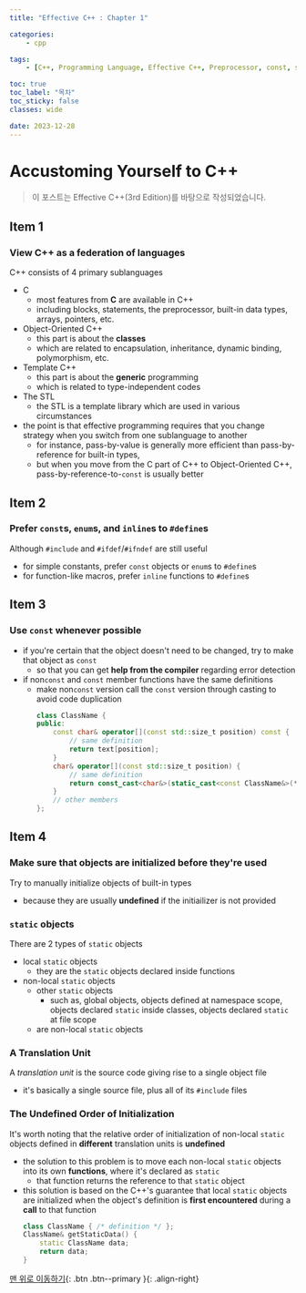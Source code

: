 ```yaml
---
title: "Effective C++ : Chapter 1"

categories:
    - cpp

tags:
    - [C++, Programming Language, Effective C++, Preprocessor, const, static, Initialization]

toc: true
toc_label: "목차"
toc_sticky: false
classes: wide

date: 2023-12-28
---
```


# Accustoming Yourself to C++

> 이 포스트는 Effective C++(3rd Edition)를 바탕으로 작성되었습니다.

## Item 1

### View C++ as a federation of languages
C++ consists of 4 primary sublanguages
- C
    * most features from **C** are available in C++
    * including blocks, statements, the preprocessor, built-in data types, arrays, pointers, etc.
- Object-Oriented C++
    * this part is about the **classes**
    * which are related to encapsulation, inheritance, dynamic binding, polymorphism, etc.
- Template C++
    * this part is about the **generic** programming
    * which is related to type-independent codes
- The STL
    * the STL is a template library which are used in various circumstances
- the point is that effective programming requires that you change strategy when you switch from one sublanguage to another
    * for instance, pass-by-value is generally more efficient than pass-by-reference for built-in types, 
    * but when you move from the C part of C++ to Object-Oriented C++, pass-by-reference-to-`const` is usually better


## Item 2

### Prefer `const`s, `enum`s, and `inline`s to `#define`s
Although `#include` and `#ifdef`/`#ifndef` are still useful
- for simple constants, prefer `const` objects or `enum`s to `#define`s
- for function-like macros, prefer `inline` functions to `#define`s


## Item 3

### Use `const` whenever possible
- if you're certain that the object doesn't need to be changed, try to make that object as `const`
    * so that you can get **help from the compiler** regarding error detection
- if non`const` and `const` member functions have the same definitions
    * make non`const` version call the `const` version through casting to avoid code duplication
        ```c++
        class ClassName {
        public:
            const char& operator[](const std::size_t position) const {
                // same definition
                return text[position];
            }
            char& operator[](const std::size_t position) {
                // same definition
                return const_cast<char&>(static_cast<const ClassName&>(*this)[position]);
            }
            // other members
        }; 
        ```


## Item 4

### Make sure that objects are initialized before they're used
Try to manually initialize objects of built-in types
- because they are usually **undefined** if the initiailizer is not provided

### `static` objects
There are 2 types of `static` objects
- local `static` objects
    * they are the `static` objects declared inside functions
- non-local `static` objects
    * other `static` objects
        * such as, global objects, objects defined at namespace scope, objects declared `static` inside classes, objects declared `static` at file scope
    * are non-local `static` objects

### A Translation Unit
A *translation unit* is the source code giving rise to a single object file
- it's basically a single source file, plus all of its `#include` files

### The Undefined Order of Initialization
It's worth noting that the relative order of initialization of non-local `static` objects defined in **different** translation units is **undefined**
- the solution to this problem is to move each non-local `static` objects into its own **functions**, where it's declared as `static`
    * that function returns the reference to that `static` object
- this solution is based on the C++'s guarantee that local `static` objects are initialized when the object's definition is **first encountered** during a **call** to that function
    ```c++
    class ClassName { /* definition */ };
    ClassName& getStaticData() {
        static ClassName data;
        return data;
    }
    ```

[맨 위로 이동하기](#){: .btn .btn--primary }{: .align-right}